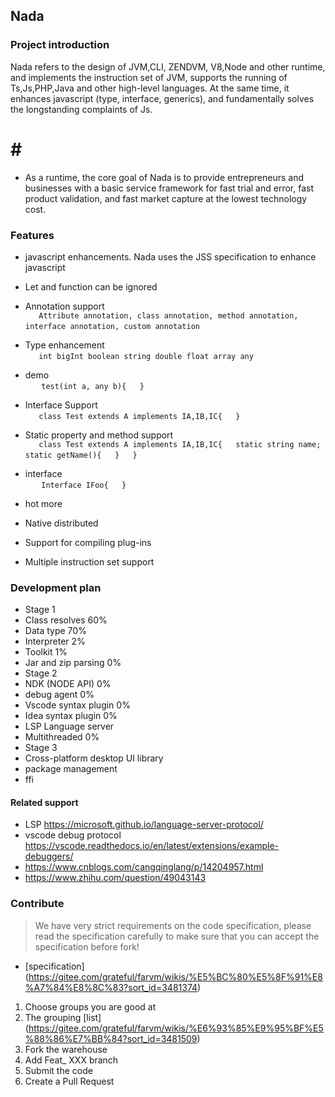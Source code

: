 ## Nada

### Project introduction
Nada refers to the design of JVM,CLI, ZENDVM, V8,Node and other runtime, and implements the instruction set of JVM, supports the running of Ts,Js,PHP,Java and other high-level languages. At the same time, it enhances javascript (type, interface, generics), and fundamentally solves the longstanding complaints of Js.

# # #  
- As a runtime, the core goal of Nada is to provide entrepreneurs and businesses with a basic service framework for fast trial and error, fast product validation, and fast market capture at the lowest technology cost.

### Features

- javascript enhancements. Nada uses the JSS specification to enhance javascript

- Let and function can be ignored
- Annotation support  
  ` ` `  
  Attribute annotation, class annotation, method annotation, interface annotation, custom annotation  
  ` ` `

- Type enhancement  
  ` ` `  
  int bigInt boolean string double float array any  
  ` ` `
- demo  
  ` ` `  
  test(int a, any b){  
  }  
  ` ` `

- Interface Support  
  ` ` `  
  class Test extends A implements IA,IB,IC{  
  }  
  ` ` `
- Static property and method support  
  ` ` `  
  class Test extends A implements IA,IB,IC{  
  static string name;  
  static getName(){  
  }  
  }  
  ` ` `
- interface  
  ` ` `  
  Interface IFoo{  
  }  
  ` ` `



- hot more
- Native distributed
- Support for compiling plug-ins
- Multiple instruction set support


### Development plan
- Stage 1
- Class resolves 60%
- Data type 70%
- Interpreter 2%
- Toolkit 1%
- Jar and zip parsing 0%
- Stage 2
- NDK (NODE API) 0%
- debug agent 0%
- Vscode syntax plugin 0%
- Idea syntax plugin 0%
- LSP Language server
- Multithreaded 0%
- Stage 3
- Cross-platform desktop UI library
- package management
- ffi




#### Related support
- LSP https://microsoft.github.io/language-server-protocol/
- vscode debug protocol https://vscode.readthedocs.io/en/latest/extensions/example-debuggers/
- https://www.cnblogs.com/cangqinglang/p/14204957.html
- https://www.zhihu.com/question/49043143


### Contribute
> We have very strict requirements on the code specification, please read the specification carefully to make sure that you can accept the specification before fork!
- [specification] (https://gitee.com/grateful/farvm/wikis/%E5%BC%80%E5%8F%91%E8%A7%84%E8%8C%83?sort_id=3481374)
1. Choose groups you are good at
2. The grouping [list] (https://gitee.com/grateful/farvm/wikis/%E6%93%85%E9%95%BF%E5%88%86%E7%BB%84?sort_id=3481509)
3. Fork the warehouse
4. Add Feat_ XXX branch
5. Submit the code
6. Create a Pull Request  